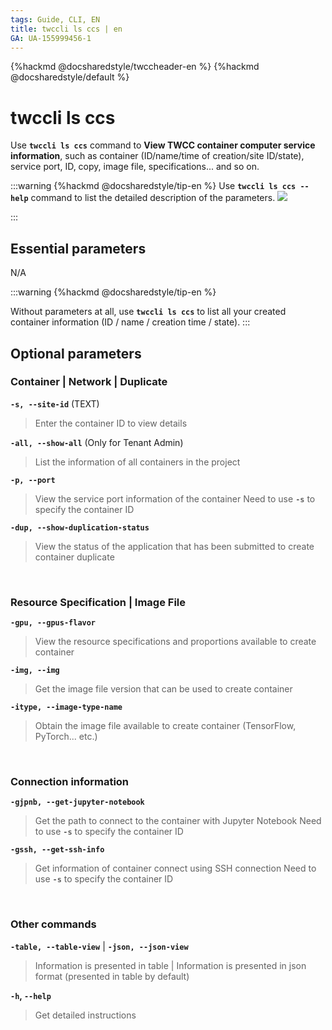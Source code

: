 ```yaml
---
tags: Guide, CLI, EN
title: twccli ls ccs | en
GA: UA-155999456-1
---
```


{%hackmd @docsharedstyle/twccheader-en %}
{%hackmd @docsharedstyle/default %}

# twccli ls ccs

Use **`twccli ls ccs`** command to **View TWCC container computer service information**, such as container (ID/name/time of creation/site ID/state), service port, ID, copy, image file, specifications... and so on.

:::warning
{%hackmd @docsharedstyle/tip-en %}
Use **`twccli ls ccs --help`** command to list the detailed description of the parameters.
![](https://cos.twcc.ai/SYS-MANUAL/uploads/upload_7cc508295a60ca49d6949adccb25209b.png)

:::


## Essential parameters

N/A

:::warning
{%hackmd @docsharedstyle/tip-en %}

Without parameters at all, use **`twccli ls ccs`** to list all your created container information (ID / name / creation time / state).
:::

## Optional parameters

### Container | Network | Duplicate

**`-s, --site-id`** (TEXT)
> Enter the container ID to view details

**`-all, --show-all`** (Only for Tenant Admin)
> List the information of all containers in the project

**`-p, --port`** 
> View the service port information of the container
> <i class="fa fa-exclamation-triangle" aria-hidden="true"></i> Need to use **`-s`** to specify the container ID

**`-dup, --show-duplication-status`**
> View the status of the application that has been submitted to create container duplicate

<br>

### Resource Specification | Image File

**`-gpu, --gpus-flavor`**
> View the resource specifications and proportions available to create container

**`-img, --img`**
> Get the image file version that can be used to create container

**`-itype, --image-type-name`**
> Obtain the image file available to create container (TensorFlow, PyTorch... etc.)

<br>

### Connection information

**`-gjpnb, --get-jupyter-notebook`** 
> Get the path to connect to the container with Jupyter Notebook
> <i class="fa fa-exclamation-triangle" aria-hidden="true"></i> Need to use **`-s`** to specify the container ID

**`-gssh, --get-ssh-info`**
> Get information of container connect using SSH connection
> <i class="fa fa-exclamation-triangle" aria-hidden="true"></i> Need to use **`-s`** to specify the container ID

<br>

### Other commands

**`-table, --table-view`** | **`-json, --json-view`**
> Information is presented in table | Information is presented in json format (presented in table by default)

**`-h`, `--help`**
> Get detailed instructions
